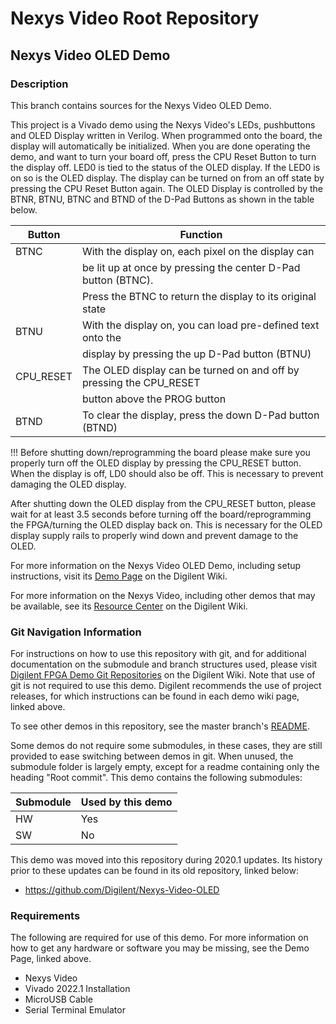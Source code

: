# Nexys Video Root Repository

## Nexys Video OLED Demo

### Description

This branch contains sources for the Nexys Video OLED Demo.

This project is a Vivado demo using the Nexys Video's LEDs, pushbuttons and OLED Display written in Verilog. When programmed onto the board,  the display will automatically be initialized. When you are done operating the demo, and want to turn your board off, press the CPU Reset Button to turn the display off. LED0 is tied to the status of the OLED display. If the LED0 is on so is the OLED display. The display can be turned on from an off state by pressing the CPU Reset Button again. The OLED Display is controlled by the BTNR, BTNU, BTNC and BTND of the D-Pad Buttons as shown in the table below.

| Button     | Function                                                           |
| ---------- | ------------------------------------------------------------------ |
| BTNC       | With the display on, each pixel on the display can                 | 
|            | be lit up at once by pressing the center D-Pad button (BTNC).      |
|            | Press the BTNC to return the display to its original state         |
| BTNU       | With the display on, you can load pre-defined text onto the        |
|            | display by pressing the up D-Pad button (BTNU)                     |                          
| CPU_RESET  | The OLED display can be turned on and off by pressing the CPU_RESET|
|  	     | button above the PROG button                                       |
| BTND       | To clear the display, press the down D-Pad button (BTND)           |

!!! Before shutting down/reprogramming the board please make sure you properly turn off the OLED display by pressing the CPU_RESET button. When the display is off, LD0 should also be off.
This is necessary to prevent damaging the OLED display.

After shutting down the OLED display from the CPU_RESET button, please wait for at least 3.5 seconds before turning off the board/reprogramming the FPGA/turning the OLED display back on. This is necessary for the OLED display supply rails to properly wind down and prevent damage to the OLED.

For more information on the Nexys Video OLED Demo, including setup instructions, visit its [Demo Page](https://reference.digilentinc.com/reference/programmable-logic/nexys-video/demos/oled) on the Digilent Wiki.

For more information on the Nexys Video, including other demos that may be available, see its [Resource Center](https://reference.digilentinc.com/reference/programmable-logic/nexys-video/start) on the Digilent Wiki.

### Git Navigation Information

For instructions on how to use this repository with git, and for additional documentation on the submodule and branch structures used, please visit [Digilent FPGA Demo Git Repositories](https://reference.digilentinc.com/reference/programmable-logic/documents/git) on the Digilent Wiki. Note that use of git is not required to use this demo. Digilent recommends the use of project releases, for which instructions can be found in each demo wiki page, linked above.

To see other demos in this repository, see the master branch's [README](https://github.com/Digilent/Nexys-Video).

Some demos do not require some submodules, in these cases, they are still provided to ease switching between demos in git. When unused, the submodule folder is largely empty, except for a readme containing only the heading "Root commit". This demo contains the following submodules:

| Submodule | Used by this demo |
|-----------|-------------------|
| HW        | Yes         |
| SW        | No         |
	
This demo was moved into this repository during 2020.1 updates. Its history prior to these updates can be found in its old repository, linked below:
* https://github.com/Digilent/Nexys-Video-OLED

### Requirements

The following are required for use of this demo. For more information on how to get any hardware or software you may be missing, see the Demo Page, linked above.

* Nexys Video
* Vivado 2022.1 Installation
* MicroUSB Cable
* Serial Terminal Emulator
